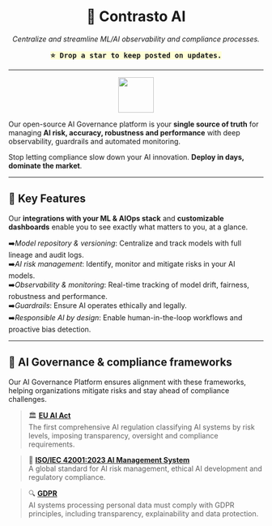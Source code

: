 <div align="center">
  
# 🦚 Contrasto AI 

*Centralize and streamline ML/AI observability and compliance processes.*

  <kbd style="background-color: #ffffd7">**⭐ Drop a star to keep posted on updates.**</kbd>
  

---
</div>
<div align="center">
<img height='70px' src='https://cdn-icons-png.flaticon.com/256/5695/5695864.png'></img>
</div>

Our open-source AI Governance platform is your **single source of truth** for managing **AI risk, accuracy, robustness and performance** with deep observability, guardrails and automated monitoring.
</br>

Stop letting compliance slow down your AI innovation. **Deploy in days, dominate the market**.
</br>

---

## 🔑 Key Features  

Our **integrations with your ML & AIOps stack** and **customizable dashboards** enable you to see exactly what matters to you, at a glance.

➡️*Model repository & versioning*: Centralize and track models with full lineage and audit logs.
<br>
➡️*AI risk management*: Identify, monitor and mitigate risks in your AI models.
<br>
➡️*Observability & monitoring*: Real-time tracking of model drift, fairness, robustness and performance. 
<br>
➡️*Guardrails*: Ensure AI operates ethically and legally. 
<br>
➡️*Responsible AI by design*: Enable human-in-the-loop workflows and proactive bias detection.

---

## 📜 AI Governance & compliance frameworks  

Our AI Governance Platform ensures alignment with these frameworks, helping organizations mitigate risks and stay ahead of compliance challenges. 

> 🏛 **[EU AI Act](https://eur-lex.europa.eu/eli/reg/2024/1689/oj/eng)**  
> The first comprehensive AI regulation classifying AI systems by risk levels, imposing transparency, oversight and compliance requirements.  

> 📏 **[ISO/IEC 42001:2023 AI Management System](https://www.iso.org/standard/81230.html)**  
> A global standard for AI risk management, ethical AI development and regulatory compliance.

> 🔍 **[GDPR](https://gdpr-info.eu/)**  
> AI systems processing personal data must comply with GDPR principles, including transparency, explainability and data protection.  

 
